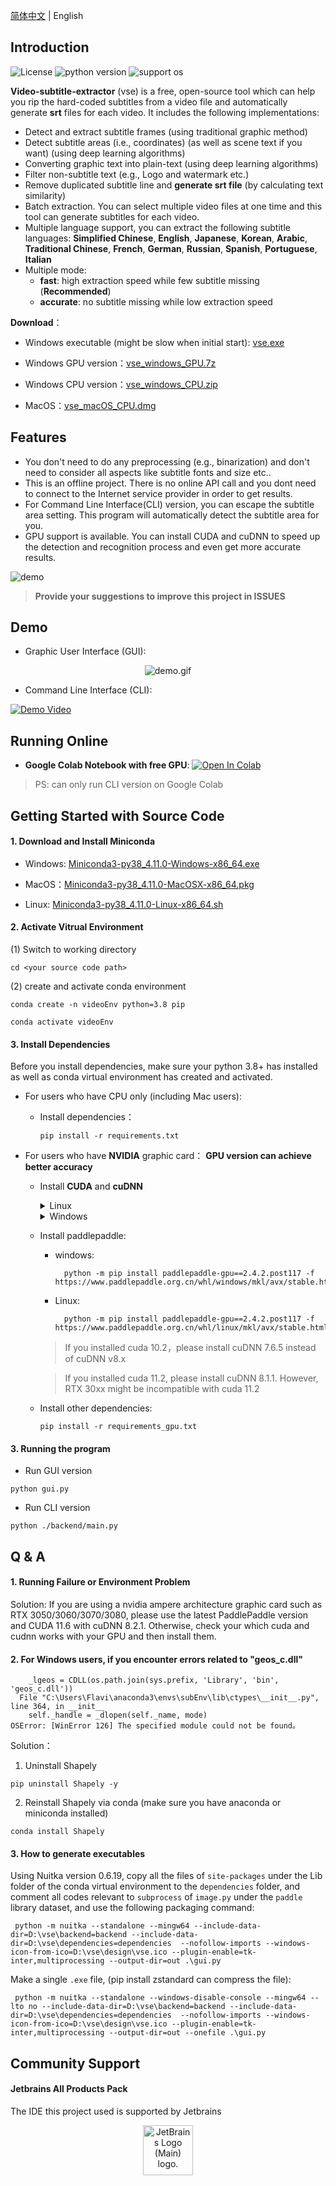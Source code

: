 [简体中文](README.md) | English

## Introduction

![License](https://img.shields.io/badge/License-Apache%202-red.svg)
![python version](https://img.shields.io/badge/Python-3.8+-blue.svg)
![support os](https://img.shields.io/badge/OS-Windows/macOS/Linux-green.svg)

**Video-subtitle-extractor** (vse) is a free, open-source tool which can help you rip the hard-coded subtitles from a video file and automatically generate **srt** files for each video.  It includes the following implementations:

- Detect and extract subtitle frames (using traditional graphic method)
- Detect subtitle areas (i.e., coordinates) (as well as scene text if you want) (using deep learning algorithms)
- Converting graphic text into plain-text (using deep learning algorithms)
- Filter non-subtitle text (e.g., Logo and watermark etc.)
- Remove duplicated subtitle line and **generate srt file** (by calculating text similarity)
- Batch extraction. You can select multiple video files at one time and this tool can generate subtitles for each video.
- Multiple language support, you can extract the following subtitle languages: **Simplified Chinese**, **English**, 
  **Japanese**, **Korean**, **Arabic**, **Traditional Chinese**, **French**, **German**, **Russian**, **Spanish**, 
  **Portuguese**, **Italian**
- Multiple mode:
  - **fast**: high extraction speed while few subtitle missing (**Recommended**)
  - **accurate**: no subtitle missing while low extraction speed

**Download**：

- Windows executable (might be slow when initial start): <a href="https://github.com/YaoFANGUK/video-subtitle-extractor/releases/download/1.0.0/vse.exe">vse.exe</a> 

- Windows GPU version：<a href="https://github.com/YaoFANGUK/video-subtitle-extractor/releases/download/1.0.0/vse_windows_GPU.7z">vse_windows_GPU.7z</a>

- Windows CPU version：<a href="https://github.com/YaoFANGUK/video-subtitle-extractor/releases/download/1.0.0/vse_windows_CPU.zip">vse_windows_CPU.zip</a>

- MacOS：<a href="https://github.com/YaoFANGUK/video-subtitle-extractor/releases/download/0.1.0/vse_macOS_CPU.dmg">vse_macOS_CPU.dmg</a>

## Features

- You don't need to do any preprocessing (e.g., binarization) and don't need to consider all aspects like subtitle fonts and size etc..
- This is an offline project. There is no online API call and you dont need to connect to the Internet service provider in order to get results. 
- For Command Line Interface(CLI) version, you can escape the subtitle area setting. This program will automatically detect the subtitle area for you.
- GPU support is available. You can install CUDA and cuDNN to speed up the detection and recognition process and even get more accurate results.

<img src="https://z3.ax1x.com/2021/04/09/cNrA1A.png" alt="demo">

> **Provide your suggestions to improve this project in ISSUES**


## Demo

- Graphic User Interface (GUI):

<p style="text-align:center;"><img src="https://github.com/YaoFANGUK/video-subtitle-extractor/raw/main/design/demo.gif" alt="demo.gif"/></p>


- Command Line Interface (CLI): 

[![Demo Video](https://s1.ax1x.com/2020/10/05/0JWVeJ.png)](https://www.bilibili.com/video/BV1t5411h78J "Demo Video")


## Running Online

- **Google Colab Notebook with free GPU**: <a href="https://colab.research.google.com/github/YaoFANGUK/video-subtitle-extractor/blob/main/google_colab_en.ipynb"><img src="https://colab.research.google.com/assets/colab-badge.svg" alt="Open In Colab"></a>

> PS: can only run CLI version on Google Colab


## Getting Started with Source Code 

#### 1. Download and Install Miniconda 

- Windows: <a href="https://repo.anaconda.com/miniconda/Miniconda3-py38_4.11.0-Windows-x86_64.exe">Miniconda3-py38_4.11.0-Windows-x86_64.exe</a>

- MacOS：<a href="https://repo.anaconda.com/miniconda/Miniconda3-py38_4.11.0-MacOSX-x86_64.pkg">Miniconda3-py38_4.11.0-MacOSX-x86_64.pkg</a>

- Linux: <a href="https://repo.anaconda.com/miniconda/Miniconda3-py38_4.11.0-Linux-x86_64.sh">Miniconda3-py38_4.11.0-Linux-x86_64.sh</a>


#### 2. Activate Vitrual Environment

(1) Switch to working directory
```shell
cd <your source code path>
```

(2) create and activate conda environment
```shell
conda create -n videoEnv python=3.8 pip
```

```shell
conda activate videoEnv  
```


#### 3. Install Dependencies

Before you install dependencies, make sure your python 3.8+ has installed as well as conda virtual environment has created and activated.

- For users who have CPU only (including Mac users): 

  - Install dependencies：

    ```shell
    pip install -r requirements.txt
    ```


- For users who have **NVIDIA** graphic card： **GPU version can achieve better accuracy**

  - Install **CUDA** and **cuDNN**

      <details>
          <summary>Linux</summary>
          <h5>(1) Download CUDA 11.7</h5>
          <pre><code>wget https://developer.download.nvidia.com/compute/cuda/11.7.0/local_installers/cuda_11.7.0_515.43.04_linux.run</code></pre>
          <h5>(2) Install CUDA 11.7</h5>
          <pre><code>sudo sh cuda_11.7.0_515.43.04_linux.run</code></pre>
          <p>1. Input accept</p>
          <img src="https://i.328888.xyz/2023/03/31/iwVoeH.png" width="500" alt="">
          <p>2. make sure CUDA Toolkit 11.7 is chosen (If you have already installed driver, do not select Driver)</p>
          <img src="https://i.328888.xyz/2023/03/31/iwVThJ.png" width="500" alt="">
          <p>3. Add environment variables</p>
          <p>add the following content in  <strong>~/.bashrc</strong></p>
          <pre><code># CUDA
      export PATH=/usr/local/cuda-11.7/bin${PATH:+:${PATH}}
      export LD_LIBRARY_PATH=/usr/local/cuda-11.7/lib64${LD_LIBRARY_PATH:+:${LD_LIBRARY_PATH}}</code></pre>
          <p>Make sure it works</p>
          <pre><code>source ~/.bashrc</code></pre>
          <h5>(3) Download cuDNN 8.4.1</h5>
          <p><a href="https://github.com/YaoFANGUK/video-subtitle-extractor/releases/download/1.0.0/cudnn-linux-x86_64-8.4.1.50_cuda11.6-archive.tar.xz">cudnn-linux-x86_64-8.4.1.50_cuda11.6-archive.tar.xz</a></p>
          <h5>(4) Install cuDNN 8.4.1</h5>
          <pre><code> tar -xf cudnn-linux-x86_64-8.4.1.50_cuda11.6-archive.tar.xz
     mv cudnn-linux-x86_64-8.4.1.50_cuda11.6-archive cuda
     sudo cp ./cuda/include/* /usr/local/cuda-11.7/include/
     sudo cp ./cuda/lib/* /usr/local/cuda-11.7/lib64/
     sudo chmod a+r /usr/local/cuda-11.7/lib64/*
     sudo chmod a+r /usr/local/cuda-11.7/include/*</code></pre>
      </details>

      <details>
          <summary>Windows</summary>
          <h5>(1) Download CUDA 11.7</h5>
          <a href="https://developer.download.nvidia.com/compute/cuda/11.7.0/local_installers/cuda_11.7.0_516.01_windows.exe">cuda_11.7.0_516.01_windows.exe</a>
          <h5>(2) Install CUDA 11.7</h5>
          <h5>(3) Download cuDNN 8.2.4</h5>
          <p><a href="https://github.com/YaoFANGUK/video-subtitle-extractor/releases/download/1.0.0/cudnn-windows-x64-v8.2.4.15.zip">cudnn-windows-x64-v8.2.4.15.zip</a></p>
          <h5>(4) Install cuDNN 8.2.4</h5>
          <p>
             unzip "cudnn-windows-x64-v8.2.4.15.zip", then move all files in "bin, include, lib" in cuda 
      directory to C:\Program Files\NVIDIA GPU Computing Toolkit\CUDA\v11.7\
          </p>
      </details>


  - Install paddlepaddle:
    - windows:

      ```shell
        python -m pip install paddlepaddle-gpu==2.4.2.post117 -f https://www.paddlepaddle.org.cn/whl/windows/mkl/avx/stable.html
      ```

    - Linux:

      ```shell
        python -m pip install paddlepaddle-gpu==2.4.2.post117 -f https://www.paddlepaddle.org.cn/whl/linux/mkl/avx/stable.html
      ```

    > If you installed cuda 10.2，please install cuDNN 7.6.5 instead of cuDNN v8.x

    > If you installed cuda 11.2, please install cuDNN 8.1.1. However, RTX 30xx might be incompatible with cuda 11.2

  - Install other dependencies:

    ```shell
    pip install -r requirements_gpu.txt
    ```



#### 3. Running the program

- Run GUI version

```shell
python gui.py
```

- Run CLI version

```shell    
python ./backend/main.py
```

## Q & A

#### 1. Running Failure or Environment Problem 

Solution: If you are using a nvidia ampere architecture graphic card such as RTX 3050/3060/3070/3080, please use the latest PaddlePaddle version and CUDA 11.6 with cuDNN 8.2.1. Otherwise, check your which cuda and cudnn works with your GPU and then install them.

  
#### 2. For Windows users, if you encounter errors related to "geos_c.dll"

```text
    _lgeos = CDLL(os.path.join(sys.prefix, 'Library', 'bin', 'geos_c.dll'))
  File "C:\Users\Flavi\anaconda3\envs\subEnv\lib\ctypes\__init__.py", line 364, in __init__
    self._handle = _dlopen(self._name, mode)
OSError: [WinError 126] The specified module could not be found。
```

Solution：

1) Uninstall Shapely

```shell
pip uninstall Shapely -y
```

2) Reinstall Shapely via conda (make sure you have anaconda or miniconda installed)

```shell
conda install Shapely             
```


#### 3. How to generate executables
Using Nuitka version 0.6.19, copy all the files of ```site-packages``` under the Lib folder of the conda virtual environment to the ```dependencies``` folder, and comment all codes relevant to ```subprocess``` of ```image.py``` under the ```paddle``` library dataset, and use the following packaging command:

```shell
 python -m nuitka --standalone --mingw64 --include-data-dir=D:\vse\backend=backend --include-data-dir=D:\vse\dependencies=dependencies  --nofollow-imports --windows-icon-from-ico=D:\vse\design\vse.ico --plugin-enable=tk-inter,multiprocessing --output-dir=out .\gui.py
```

Make a single ```.exe``` file, (pip install zstandard can compress the file):

```shell
 python -m nuitka --standalone --windows-disable-console --mingw64 --lto no --include-data-dir=D:\vse\backend=backend --include-data-dir=D:\vse\dependencies=dependencies  --nofollow-imports --windows-icon-from-ico=D:\vse\design\vse.ico --plugin-enable=tk-inter,multiprocessing --output-dir=out --onefile .\gui.py
```


## Community Support

#### Jetbrains All Products Pack
The IDE this project used is supported by Jetbrains
<div align=center>
  <a href="https://jb.gg/OpenSourceSupport"><img src="https://resources.jetbrains.com/storage/products/company/brand/logos/jb_beam.png" alt="JetBrains Logo (Main) logo." width="80"></a>
</div>

